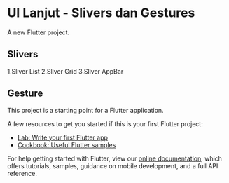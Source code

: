 # UI Lanjut - Slivers dan Gestures

A new Flutter project.

## Slivers
1.Sliver List
2.Sliver Grid
3.Sliver AppBar

## Gesture

This project is a starting point for a Flutter application.

A few resources to get you started if this is your first Flutter project:

- [Lab: Write your first Flutter app](https://flutter.dev/docs/get-started/codelab)
- [Cookbook: Useful Flutter samples](https://flutter.dev/docs/cookbook)

For help getting started with Flutter, view our
[online documentation](https://flutter.dev/docs), which offers tutorials,
samples, guidance on mobile development, and a full API reference.
